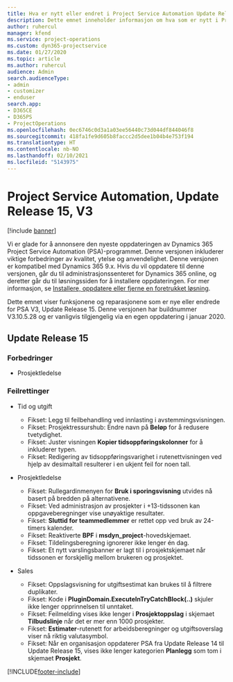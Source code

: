 ```yaml
---
title: Hva er nytt eller endret i Project Service Automation Update Release 15, V3
description: Dette emnet inneholder informasjon om hva som er nytt i Project Service Automation Update Release 15, V3.
author: ruhercul
manager: kfend
ms.service: project-operations
ms.custom: dyn365-projectservice
ms.date: 01/27/2020
ms.topic: article
ms.author: ruhercul
audience: Admin
search.audienceType:
- admin
- customizer
- enduser
search.app:
- D365CE
- D365PS
- ProjectOperations
ms.openlocfilehash: 0ec6746c0d3a1a03ee56440c73d044df844046f8
ms.sourcegitcommit: 418fa1fe9d605b8faccc2d5dee1b04b4e753f194
ms.translationtype: HT
ms.contentlocale: nb-NO
ms.lasthandoff: 02/10/2021
ms.locfileid: "5143975"
---
```

# <a name="project-service-automation-update-release-15-v3"></a>Project Service Automation, Update Release 15, V3

[!include [banner](../includes/psa-now-project-operations.md)]

Vi er glade for å annonsere den nyeste oppdateringen av Dynamics 365 Project Service Automation (PSA)-programmet. Denne versjonen inkluderer viktige forbedringer av kvalitet, ytelse og anvendelighet. Denne versjonen er kompatibel med Dynamics 365 9.x. Hvis du vil oppdatere til denne versjonen, går du til administrasjonssenteret for Dynamics 365 online, og deretter går du til løsningssiden for å installere oppdateringen. For mer informasjon, se [Installere, oppdatere eller fjerne en foretrukket løsning](https://docs.microsoft.com/power-platform/admin/install-remove-preferred-solution).

Dette emnet viser funksjonene og reparasjonene som er nye eller endrede for PSA V3, Update Release 15. Denne versjonen har buildnummer V3.10.5.28 og er vanligvis tilgjengelig via en egen oppdatering i januar 2020.

## <a name="update-release-15"></a>Update Release 15 

### <a name="enhancements"></a>Forbedringer

- Prosjektledelse

### <a name="bug-fixes"></a>Feilrettinger

- Tid og utgift

  - Fikset: Legg til feilbehandling ved innlasting i avstemmingsvisningen.
  - Fikset: Prosjektressurshub: Endre navn på **Beløp** for å redusere tvetydighet.
  - Fikset: Juster visningen **Kopier tidsoppføringskolonner** for å inkluderer typen.
  - Fikset: Redigering av tidsoppføringsvarighet i rutenettvisningen ved hjelp av desimaltall resulterer i en ukjent feil for noen tall.

- Prosjektledelse

  - Fikset: Rullegardinmenyen for **Bruk i sporingsvisning** utvides nå basert på bredden på alternativene.
  - Fikset: Ved administrasjon av prosjekter i +13-tidssonen kan oppgaveberegninger vise unøyaktige resultater.
  - Fikset: **Sluttid for teammedlemmer** er rettet opp ved bruk av 24-timers kalender.
  - Fikset: Reaktiverte **BPF** i **msdyn_project**-hovedskjemaet.
  - Fikset: Tildelingsberegning ignorerer ikke lenger én dag.
  - Fikset: Et nytt varslingsbanner er lagt til i prosjektskjemaet når tidssonen er forskjellig mellom brukeren og prosjektet.

- Sales

  - Fikset: Oppslagsvisning for utgiftsestimat kan brukes til å filtrere duplikater.
  - Fikset: Kode i **PluginDomain.ExecuteInTryCatchBlock(..)** skjuler ikke lenger opprinnelsen til unntaket.
  - Fikset: Feilmelding vises ikke lenger i **Prosjektoppslag** i skjemaet **Tilbudslinje** når det er mer enn 1000 prosjekter.
  - Fikset: **Estimater**-rutenett for arbeidsberegninger og utgiftsoverslag viser nå riktig valutasymbol.
  - Fikset: Når en organisasjon oppdaterer PSA fra Update Release 14 til Update Release 15, vises ikke lenger kategorien **Planlegg** som tom i skjemaet **Prosjekt**.


[!INCLUDE[footer-include](../includes/footer-banner.md)]